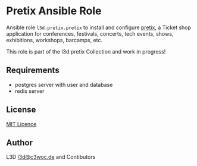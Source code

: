  Pretix Ansible Role
=====================

Ansible role ``l3d.pretix.pretix`` to install and configure [pretix](https://github.com/pretix/pretix.git), a Ticket shop application for conferences, festivals, concerts, tech events, shows, exhibitions, workshops, barcamps, etc.

This role is part of the l3d.pretix Collection and work in progress!

 Requirements
--------------
+ postgres server with user and database
+ redis server

 License
---------
[MIT Licence](../../LICENSE)

 Author
--------
L3D <l3d@c3woc.de> and Contibutors
